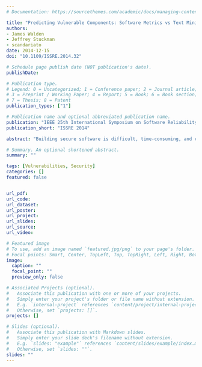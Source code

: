 ```yaml
---
# Documentation: https://sourcethemes.com/academic/docs/managing-content/

title: "Predicting Vulnerable Components: Software Metrics vs Text Mining"
authors:
- James Walden
- Jeffrey Stuckman
- scandariato
date: 2014-12-15
doi: "10.1109/ISSRE.2014.32"

# Schedule page publish date (NOT publication's date).
publishDate: 

# Publication type.
# Legend: 0 = Uncategorized; 1 = Conference paper; 2 = Journal article;
# 3 = Preprint / Working Paper; 4 = Report; 5 = Book; 6 = Book section;
# 7 = Thesis; 8 = Patent
publication_types: ["1"]

# Publication name and optional abbreviated publication name.
publication: "IEEE 25th International Symposium on Software Reliability Engineering"
publication_short: "ISSRE 2014"

abstract: "Building secure software is difficult, time-consuming, and expensive. Prediction models that identify vulnerability prone software components can be used to focus security efforts, thus helping to reduce the time and effort required to secure software. Several kinds of vulnerability prediction models have been proposed over the course of the past decade. However, these models were evaluated with differing methodologies and datasets, making it difficult to determine the relative strengths and weaknesses of different modeling techniques. In this paper, we provide a high-quality, public dataset, containing 223 vulnerabilities found in three web applications, to help address this issue. We used this dataset to compare vulnerability prediction models based on text mining with models using software metrics as predictors. We found that text mining models had higher recall than software metrics based models for all three applications."

# Summary. An optional shortened abstract.
summary: ""

tags: [Vulnerabilities, Security]
categories: []
featured: false


url_pdf: 
url_code:
url_dataset:
url_poster:
url_project:
url_slides:
url_source:
url_video: 

# Featured image
# To use, add an image named `featured.jpg/png` to your page's folder. 
# Focal points: Smart, Center, TopLeft, Top, TopRight, Left, Right, BottomLeft, Bottom, BottomRight.
image:
  caption: ""
  focal_point: ""
  preview_only: false

# Associated Projects (optional).
#   Associate this publication with one or more of your projects.
#   Simply enter your project's folder or file name without extension.
#   E.g. `internal-project` references `content/project/internal-project/index.md`.
#   Otherwise, set `projects: []`.
projects: []

# Slides (optional).
#   Associate this publication with Markdown slides.
#   Simply enter your slide deck's filename without extension.
#   E.g. `slides: "example"` references `content/slides/example/index.md`.
#   Otherwise, set `slides: ""`.
slides: ""
---
```

